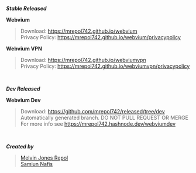 ***Stable Released***

**Webvium**
>Download: https://mrepol742.github.io/webvium <br>
>Privacy Policy: https://mrepol742.github.io/webvium/privacypolicy

**Webvium VPN**
>Download: https://mrepol742.github.io/webviumvpn <br>
>Privacy Policy: https://mrepol742.github.io/webviumvpn/privacypolicy

<br>

***Dev Released***

**Webvium Dev**
>Download: https://github.com/mrepol742/released/tree/dev <br>
Automatically generated branch. DO NOT PULL REQUEST OR MERGE <br>
For more info see https://mrepol742.hashnode.dev/webviumdev

<br>

***Created by***

>[Melvin Jones Repol](https://mrepol742.github.io) <br>
>[Samiun Nafis](https://samiunnafis.github.io)
